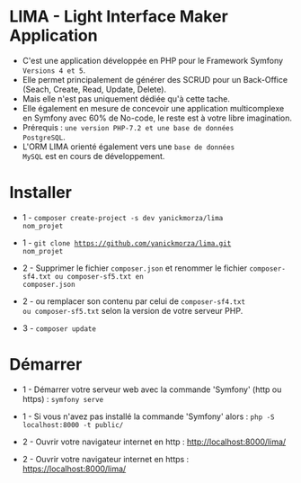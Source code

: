 # LIMA - Light Interface Maker Application
- C'est une application développée en PHP pour le Framework Symfony <code>Versions 4 et 5</code>.
- Elle permet principalement de générer des SCRUD pour un Back-Office (Seach, Create, Read, Update, Delete).
- Mais elle n'est pas uniquement dédiée qu'à cette tache.
- Elle également en mesure de concevoir une application multicomplexe en Symfony avec 60% de No-code, le reste est à votre libre imagination.
- Prérequis : <code>une version PHP-7.2 et une base de données PostgreSQL</code>.
- L'ORM LIMA orienté également vers une <code>base de données MySQL</code> est en cours de développement.

# Installer

- 1 - <code>composer create-project -s dev yanickmorza/lima nom_projet</code>
- 1 - <code>git clone https://github.com/yanickmorza/lima.git nom_projet</code>

- 2 - Supprimer le fichier <code>composer.json</code> et renommer le fichier <code>composer-sf4.txt ou composer-sf5.txt en composer.json</code>
- 2 - ou remplacer son contenu par celui de <code>composer-sf4.txt ou composer-sf5.txt</code> selon la version de votre serveur PHP.

- 3 - <code>composer update</code>

# Démarrer

- 1 - Démarrer votre serveur web avec la commande 'Symfony' (http ou https) : 
<code>symfony serve</code>
- 1 - Si vous n'avez pas installé la commande 'Symfony' alors :
<code>php -S localhost:8000 -t public/</code>

- 2 - Ouvrir votre navigateur internet en http : <a href="http://localhost:8000/lima/">http://localhost:8000/lima/</a>
- 2 - Ouvrir votre navigateur internet en https : <a href="https://localhost:8000/lima/">https://localhost:8000/lima/</a>